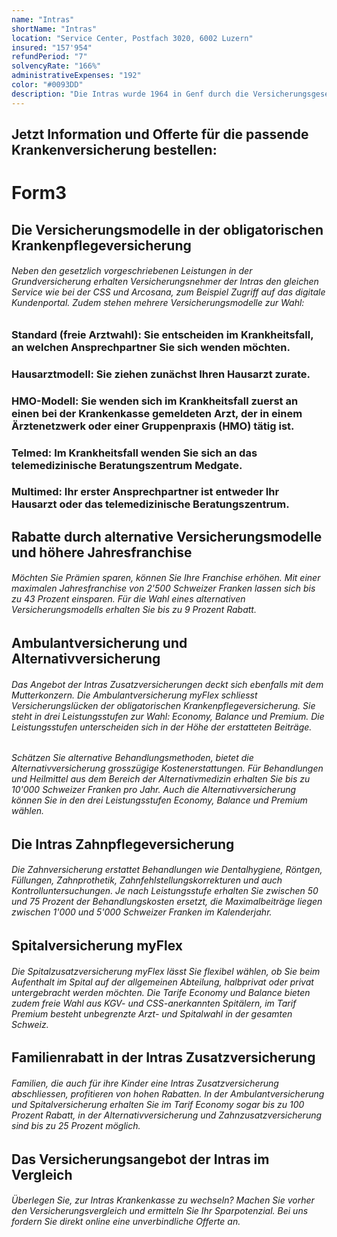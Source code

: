 ```yaml
---
name: "Intras"
shortName: "Intras"
location: "Service Center, Postfach 3020, 6002 Luzern"
insured: "157'954"
refundPeriod: "7"
solvencyRate: "166%"
administrativeExpenses: "192"
color: "#0093DD"
description: "Die Intras wurde 1964 in Genf durch die Versicherungsgesellschaften Genfer, La Suisse und Vaudoise gegründet. Ab 1995 war der Versicherer in der gesamten Schweiz aktiv. Im Jahr 2008 folgte die Aufnahme in die CSS Gruppe. In der obligatorischen Krankenpflegeversicherung fällt die Intras mit günstigen Versicherungsmodellen auf. Wir zeigen Ihnen das Leistungsspektrum der Krankenversicherung im Vergleich."
---
```


## Jetzt Information und Offerte für die passende Krankenversicherung bestellen:

# Form3

## Die Versicherungsmodelle in der obligatorischen Krankenpflegeversicherung

###### Neben den gesetzlich vorgeschriebenen Leistungen in der Grundversicherung erhalten Versicherungsnehmer der Intras den gleichen Service wie bei der CSS und Arcosana, zum Beispiel Zugriff auf das digitale Kundenportal. Zudem stehen mehrere Versicherungsmodelle zur Wahl:

### Standard (freie Arztwahl): Sie entscheiden im Krankheitsfall, an welchen Ansprechpartner Sie sich wenden möchten.

### Hausarztmodell: Sie ziehen zunächst Ihren Hausarzt zurate.

### HMO-Modell: Sie wenden sich im Krankheitsfall zuerst an einen bei der Krankenkasse gemeldeten Arzt, der in einem Ärztenetzwerk oder einer Gruppenpraxis (HMO) tätig ist.

### Telmed: Im Krankheitsfall wenden Sie sich an das telemedizinische Beratungszentrum Medgate.

### Multimed: Ihr erster Ansprechpartner ist entweder Ihr Hausarzt oder das telemedizinische Beratungszentrum.

## Rabatte durch alternative Versicherungsmodelle und höhere Jahresfranchise

###### Möchten Sie Prämien sparen, können Sie Ihre Franchise erhöhen. Mit einer maximalen Jahresfranchise von 2'500 Schweizer Franken lassen sich bis zu 43 Prozent einsparen. Für die Wahl eines alternativen Versicherungsmodells erhalten Sie bis zu 9 Prozent Rabatt.

## Ambulantversicherung und Alternativversicherung

###### Das Angebot der Intras Zusatzversicherungen deckt sich ebenfalls mit dem Mutterkonzern. Die Ambulantversicherung myFlex schliesst Versicherungslücken der obligatorischen Krankenpflegeversicherung. Sie steht in drei Leistungsstufen zur Wahl: Economy, Balance und Premium. Die Leistungsstufen unterscheiden sich in der Höhe der erstatteten Beiträge.

###### Schätzen Sie alternative Behandlungsmethoden, bietet die Alternativversicherung grosszügige Kostenerstattungen. Für Behandlungen und Heilmittel aus dem Bereich der Alternativmedizin erhalten Sie bis zu 10'000 Schweizer Franken pro Jahr. Auch die Alternativversicherung können Sie in den drei Leistungsstufen Economy, Balance und Premium wählen.

## Die Intras Zahnpflegeversicherung

###### Die Zahnversicherung erstattet Behandlungen wie Dentalhygiene, Röntgen, Füllungen, Zahnprothetik, Zahnfehlstellungskorrekturen und auch Kontrolluntersuchungen. Je nach Leistungsstufe erhalten Sie zwischen 50 und 75 Prozent der Behandlungskosten ersetzt, die Maximalbeiträge liegen zwischen 1'000 und 5'000 Schweizer Franken im Kalenderjahr.

## Spitalversicherung myFlex

###### Die Spitalzusatzversicherung myFlex lässt Sie flexibel wählen, ob Sie beim Aufenthalt im Spital auf der allgemeinen Abteilung, halbprivat oder privat untergebracht werden möchten. Die Tarife Economy und Balance bieten zudem freie Wahl aus KGV- und CSS-anerkannten Spitälern, im Tarif Premium besteht unbegrenzte Arzt- und Spitalwahl in der gesamten Schweiz.

## Familienrabatt in der Intras Zusatzversicherung

###### Familien, die auch für ihre Kinder eine Intras Zusatzversicherung abschliessen, profitieren von hohen Rabatten. In der Ambulantversicherung und Spitalversicherung erhalten Sie im Tarif Economy sogar bis zu 100 Prozent Rabatt, in der Alternativversicherung und Zahnzusatzversicherung sind bis zu 25 Prozent möglich.

## Das Versicherungsangebot der Intras im Vergleich

###### Überlegen Sie, zur Intras Krankenkasse zu wechseln? Machen Sie vorher den Versicherungsvergleich und ermitteln Sie Ihr Sparpotenzial. Bei uns fordern Sie direkt online eine unverbindliche Offerte an.
